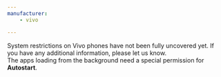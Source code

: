 ```yaml
---
manufacturer: 
    - vivo

---
```


System restrictions on Vivo phones have not been fully uncovered yet. If you have any additional information, please let us know.<br>
The apps loading from the background need a special permission for <strong>Autostart</strong>.
